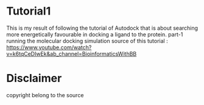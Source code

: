 # Tutorial1
This is my result of following the tutorial of Autodock that is about searching more energetically favourable in docking a ligand to the protein.
part-1 running the molecular docking simulation
source of this tutorial : https://www.youtube.com/watch?v=k6tqCeDIwEk&ab_channel=BioinformaticsWithBB
# Disclaimer
copyright belong to the source
